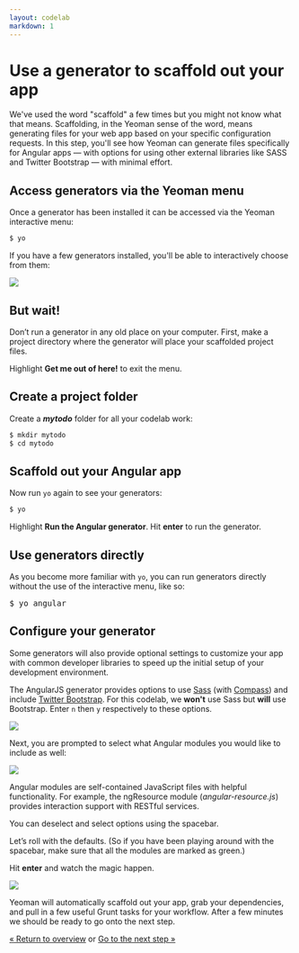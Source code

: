 ```yaml
---
layout: codelab
markdown: 1
---
```


# Use a generator to scaffold out your app

We've used the word "scaffold" a few times but you might not know what that means. Scaffolding, in the Yeoman sense of the word, means generating files for your web app based on your specific configuration requests. In this step, you'll see how Yeoman can generate files specifically for Angular apps &mdash; with options for using other external libraries like SASS and Twitter Bootstrap &mdash; with minimal effort.  

## Access generators via the Yeoman menu

Once a generator has been installed it can be accessed via the Yeoman interactive menu:

```js
$ yo
```

If you have a few generators installed, you'll be able to interactively choose from them:

![](/assets/img/codelab/image_7.png)

<div class="note important">

  <h2>But wait!</h2>

  <p>Don’t run a generator in any old place on your computer. First, make a project directory where the generator will place your scaffolded project files.</p>

</div>

Highlight **Get me out of here!** to exit the menu.

## Create a project folder

Create a ***mytodo*** folder for all your codelab work:

```js
$ mkdir mytodo
$ cd mytodo
```

## Scaffold out your Angular app

Now run `yo` again to see your generators:

```js
$ yo
```

Highlight **Run the Angular generator**. Hit **enter** to run the generator.

<div class="note tip">

  <h2>Use generators directly</h2>

  <p>As you become more familiar with <code>yo</code>, you can run generators directly without the use of the interactive menu, like so:</p>

<pre>
$ yo angular
</pre>

</div>

<h2 id="configure">Configure your generator</h2>

Some generators will also provide optional settings to customize your app with common developer libraries to speed up the initial setup of your development environment.

The AngularJS generator provides options to use [Sass](http://sass-lang.com/) (with [Compass](http://compass-style.org)) and include [Twitter Bootstrap](http://getbootstrap.com/). For this codelab, we **won't** use Sass but **will** use Bootstrap. Enter `n` then `y` respectively to these options.

![](/assets/img/codelab/image_8.png)

Next, you are prompted to select what Angular modules you would like to include as well:

![](/assets/img/codelab/image_9.png)

Angular modules are self-contained JavaScript files with helpful functionality. For example, the ngResource module (*angular-resource.js*) provides interaction support with RESTful services.

You can deselect and select options using the spacebar.

Let’s roll with the defaults. (So if you have been playing around with the spacebar, make sure that all the modules are marked as green.)

Hit **enter** and watch the magic happen.

![](/assets/img/codelab/image_10.png)

Yeoman will automatically scaffold out your app, grab your dependencies, and pull in a few useful Grunt tasks for your workflow. After a few minutes we should be ready to go onto the next step.

<p class="codelab-paging">
  <a href="../codelab.html#toc">&laquo; Return to overview</a>
  or
  <a href="review-generated-files.html">Go to the next step &raquo;</a>
</p>
